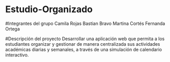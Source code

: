 # Estudio-Organizado

#Integrantes del grupo
Camila Rojas
Bastian Bravo
Martina Cortés
Fernanda Ortega

#Descripción del proyecto
Desarrollar una aplicación web que permita a los estudiantes organizar y gestionar de manera centralizada sus actividades académicas diarias y semanales, a través de una simulación de  calendario interactivo.
